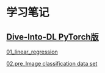 # 学习笔记

## [Dive-Into-DL PyTorch版](https://github.com/ShusenTang/Dive-into-DL-PyTorch)

[01_linear_regression](https://github.com/X-zhazhaxi/Dive-into-DL-PyTorch/blob/master/01_linear_regression.ipynb)

[02.pre_Image classification data set](https://github.com/X-zhazhaxi/Dive-into-DL-PyTorch/blob/master/02.pre_Image%20classification%20data%20set.ipynb)
